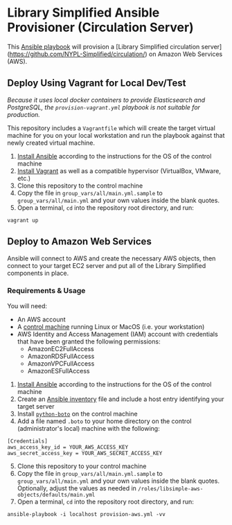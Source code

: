 # Library Simplified Ansible Provisioner (Circulation Server)
This [Ansible playbook](http://docs.ansible.com/ansible/) will provision a [Library Simplified circulation server]
(https://github.com/NYPL-Simplified/circulation/) on Amazon Web Services (AWS). 

## Deploy Using Vagrant for Local Dev/Test
_Because it uses local docker containers to provide Elasticsearch and PostgreSQL, the `provision-vagrant.yml` playbook is not suitable for production._ 

This repository includes a `Vagrantfile` which will create the target virtual machine for you on your local workstation and run the playbook against that newly created virtual machine. 

1. [Install Ansible](http://docs.ansible.com/ansible/intro_installation.html) according to the instructions for the OS of the control machine
2. [Install Vagrant](https://www.vagrantup.com/docs/installation/) as well as a compatible hypervisor (VirtualBox, VMware, etc.)
3. Clone this repository to the control machine
5. Copy the file in `group_vars/all/main.yml.sample` to `group_vars/all/main.yml` and your own values inside the blank quotes.
4. Open a terminal, `cd` into the repository root directory, and run:
```
vagrant up
```

## Deploy to Amazon Web Services
Ansible will connect to AWS and create the necessary AWS objects, then connect to your target EC2 server and put all of the Library Simplified components in place. 

### Requirements & Usage
You will need:
- An AWS account 
- A [control machine](http://docs.ansible.com/ansible/intro_installation.html) running Linux or MacOS (i.e. your workstation)
- AWS Identity and Access Management (IAM) account with credentials that have been granted the following permissions:
  - AmazonEC2FullAccess
  - AmazonRDSFullAccess
  - AmazonVPCFullAccess
  - AmazonESFullAccess

1. [Install Ansible](http://docs.ansible.com/ansible/intro_installation.html) according to the instructions for the OS of the control machine
2. Create an [Ansible inventory](http://docs.ansible.com/ansible/intro_inventory.html) file and include a host entry identifying your target server
3. Install [`python-boto`](https://pypi.python.org/pypi/boto) on the control machine
4. Add a file named `.boto` to your home directory on the control (administrator's local) machine with the following:
```
[Credentials]
aws_access_key_id = YOUR_AWS_ACCESS_KEY
aws_secret_access_key = YOUR_AWS_SECRET_ACCESS_KEY
```
5. Clone this repository to your control machine
6. Copy the file in `group_vars/all/main.yml.sample` to `group_vars/all/main.yml` and your own values inside the blank quotes. Optionally, adjust the values as needed in `/roles/libsimple-aws-objects/defaults/main.yml` 
7. Open a terminal, `cd` into the repository root directory, and run:
```
ansible-playbook -i localhost provision-aws.yml -vv
```

